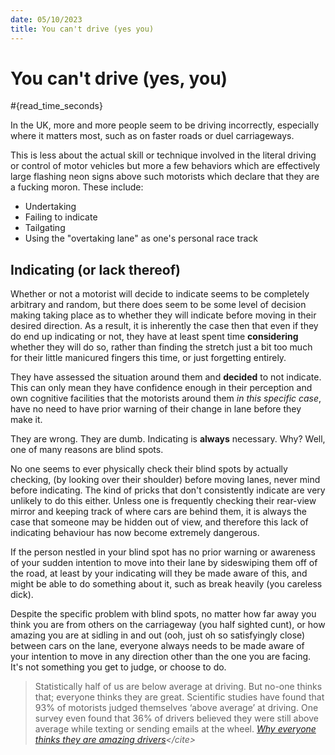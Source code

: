 ```yaml
---
date: 05/10/2023
title: You can't drive (yes you)
---
```

# You can't drive (yes, you)
#{read_time_seconds}

In the UK, more and more people seem to be driving incorrectly, especially where it matters most, such as on faster roads or duel carriageways.

This is less about the actual skill or technique involved in the literal driving or control of motor vehicles but more a few behaviors which are effectively large flashing neon signs above such motorists which declare that they are a fucking moron. These include:

- Undertaking
- Failing to indicate
- Tailgating
- Using the "overtaking lane" as one's personal race track

## Indicating (or lack thereof)
Whether or not a motorist will decide to indicate seems to be completely arbitrary and random, but there does seem to be some level of decision making taking place as to whether they will indicate before moving in their desired direction. As a result, it is inherently the case then that even if they do end up indicating or not, they have at least spent time **considering** whether they will do so, rather than finding the stretch just a bit too much for their little manicured fingers this time, or just forgetting entirely.

They have assessed the situation around them and **decided** to not indicate. This can only mean they have confidence enough in their perception and own cognitive facilities that the motorists around them *in this specific case*, have no need to have prior warning of their change in lane before they make it. 

They are wrong. They are dumb. Indicating is **always** necessary. Why? Well, one of many reasons are blind spots.

No one seems to ever physically check their blind spots by actually checking, (by looking over their shoulder) before moving lanes, never mind before indicating. The kind of pricks that don't consistently indicate are very unlikely to do this either. Unless one is frequently checking their rear-view mirror and keeping track of where cars are behind them, it is always the case that someone may be hidden out of view, and therefore this lack of indicating behaviour has now become extremely dangerous.

If the person nestled in your blind spot has no prior warning or awareness of your sudden intention to move into their lane by sideswiping them off of the road, at least by your indicating will they be made aware of this, and might be able to do something about it, such as break heavily (you careless dick).

Despite the specific problem with blind spots, no matter how far away you think you are from others on the carriageway (you half sighted cunt), or how amazing you are at sidling in and out (ooh, just oh so satisfyingly close) between cars on the lane, everyone always needs to be made aware of your intention to move in any direction other than the one you are facing. It's not something you get to judge, or choose to do.

> Statistically half of us are below average at driving. But no-one thinks that; everyone thinks they are great. Scientific studies have found that 93% of motorists judged themselves ‘above average’ at driving. One survey even found that 36% of drivers believed they were still above average while texting or sending emails at the wheel.  <cite>[ Why everyone thinks they are amazing drivers](https://www.regit.cars/car-news/why-everyone-thinks-they-are-amazing-drivers-69223#:~:text=Statistically%20half%20of%20us%20are,'above%20average'%20at%20driving.)</cite>